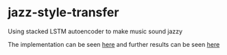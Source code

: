 # jazz-style-transfer
Using stacked LSTM autoencoder to make music sound jazzy

The implementation can be seen [here](https://github.com/tcl326/jazz-style-transfer/blob/master/Jazz%20Style%20Transfer.ipynb) and further results can be seen [here](https://drive.google.com/drive/u/1/folders/1JlASBNiLB3pCoZBg8a1YxxPg7PtYvCOW?usp=sharing)
